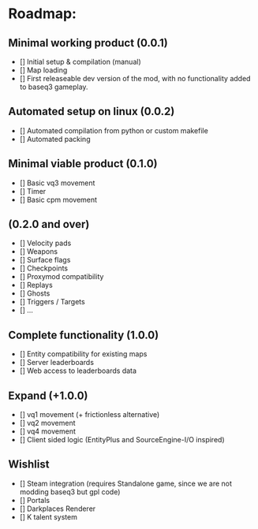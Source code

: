 # Roadmap:
## Minimal working product (0.0.1)
- [] Initial setup & compilation (manual)
- [] Map loading
- [] First releaseable dev version of the mod, with no functionality added to baseq3 gameplay.

## Automated setup on linux (0.0.2)
- [] Automated compilation from python or custom makefile
- [] Automated packing

## Minimal viable product (0.1.0)
- [] Basic vq3 movement
- [] Timer
- [] Basic cpm movement

## (0.2.0 and over)
- [] Velocity pads  
- [] Weapons  
- [] Surface flags  
- [] Checkpoints
- [] Proxymod compatibility
- [] Replays
- [] Ghosts
- [] Triggers / Targets
- [] ...

## Complete functionality (1.0.0)
- [] Entity compatibility for existing maps
- [] Server leaderboards
- [] Web access to leaderboards data

## Expand (+1.0.0)
- [] vq1 movement (+ frictionless alternative)
- [] vq2 movement
- [] vq4 movement
- [] Client sided logic (EntityPlus and SourceEngine-I/O inspired)

## Wishlist
- [] Steam integration (requires Standalone game, since we are not modding baseq3 but gpl code)
- [] Portals
- [] Darkplaces Renderer
- [] K talent system